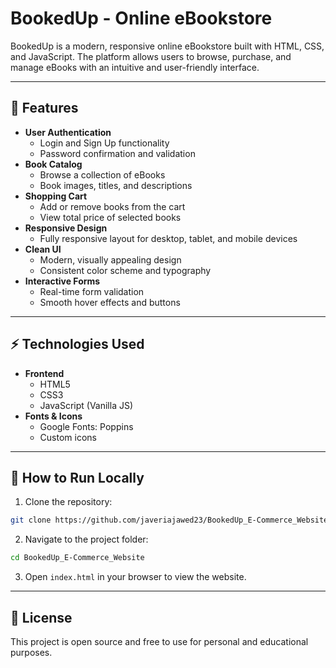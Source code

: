 # BookedUp - Online eBookstore

BookedUp is a modern, responsive online eBookstore built with HTML, CSS, and JavaScript. The platform allows users to browse, purchase, and manage eBooks with an intuitive and user-friendly interface.

---

## 📌 Features

- **User Authentication**
  - Login and Sign Up functionality
  - Password confirmation and validation
- **Book Catalog**
  - Browse a collection of eBooks
  - Book images, titles, and descriptions
- **Shopping Cart**
  - Add or remove books from the cart
  - View total price of selected books
- **Responsive Design**
  - Fully responsive layout for desktop, tablet, and mobile devices
- **Clean UI**
  - Modern, visually appealing design
  - Consistent color scheme and typography
- **Interactive Forms**
  - Real-time form validation
  - Smooth hover effects and buttons

---

## ⚡ Technologies Used

- **Frontend**
  - HTML5
  - CSS3
  - JavaScript (Vanilla JS)
- **Fonts & Icons**
  - Google Fonts: Poppins
  - Custom icons 

---

## 🚀 How to Run Locally

1. Clone the repository:

```bash
git clone https://github.com/javeriajawed23/BookedUp_E-Commerce_Website.git
````

2. Navigate to the project folder:

```bash
cd BookedUp_E-Commerce_Website
```

3. Open `index.html` in your browser to view the website.

---

## 📄 License

This project is open source and free to use for personal and educational purposes.
